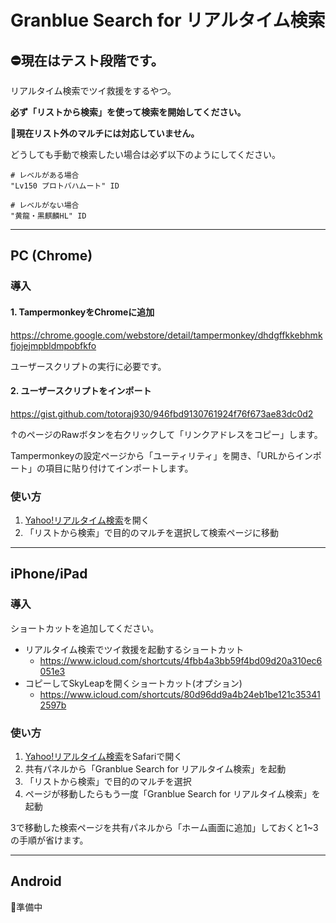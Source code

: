 # Granblue Search for リアルタイム検索

## ⛔現在はテスト段階です。

リアルタイム検索でツイ救援をするやつ。

**必ず「リストから検索」を使って検索を開始してください。**

**🚧現在リスト外のマルチには対応していません。**

どうしても手動で検索したい場合は必ず以下のようにしてください。

```
# レベルがある場合
"Lv150 プロトバハムート" ID

# レベルがない場合
"黄龍・黒麒麟HL" ID
```

---

## PC (Chrome)

### 導入

#### 1. TampermonkeyをChromeに追加

https://chrome.google.com/webstore/detail/tampermonkey/dhdgffkkebhmkfjojejmpbldmpobfkfo

ユーザースクリプトの実行に必要です。

#### 2. ユーザースクリプトをインポート

https://gist.github.com/totoraj930/946fbd9130761924f76f673ae83dc0d2

↑のページのRawボタンを右クリックして「リンクアドレスをコピー」します。

Tampermonkeyの設定ページから「ユーティリティ」を開き、「URLからインポート」の項目に貼り付けてインポートします。

### 使い方

1. [Yahoo!リアルタイム検索](https://search.yahoo.co.jp/realtime)を開く
2. 「リストから検索」で目的のマルチを選択して検索ページに移動

---

## iPhone/iPad

### 導入

ショートカットを追加してください。

- リアルタイム検索でツイ救援を起動するショートカット
  - https://www.icloud.com/shortcuts/4fbb4a3bb59f4bd09d20a310ec6051e3
- コピーしてSkyLeapを開くショートカット(オプション)
  - https://www.icloud.com/shortcuts/80d96dd9a4b24eb1be121c353412597b

### 使い方

1. [Yahoo!リアルタイム検索](https://search.yahoo.co.jp/realtime)をSafariで開く
2. 共有パネルから「Granblue Search for リアルタイム検索」を起動
3. 「リストから検索」で目的のマルチを選択
4. ページが移動したらもう一度「Granblue Search for リアルタイム検索」を起動

3で移動した検索ページを共有パネルから「ホーム画面に追加」しておくと1~3の手順が省けます。

---

## Android

🚧準備中